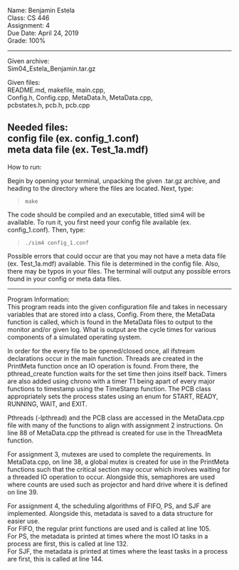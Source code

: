 Name: Benjamin Estela  
Class: CS 446  
Assignment: 4  
Due Date: April 24, 2019  
Grade: 100%

---  

Given archive:  
Sim04_Estela_Benjamin.tar.gz  

Given files:  
README.md, makefile, main.cpp,  
Config.h, Config.cpp, MetaData.h, MetaData.cpp,  
pcbstates.h, pcb.h, pcb.cpp  

Needed files:  
config file (ex. config_1.conf)  
meta data file (ex. Test_1a.mdf)  
---  

How to run:  

Begin by opening your terminal, unpacking the given .tar.gz archive, 
and heading to the directory where the files are located. 
Next, type:   

>`make`  

The code should be compiled and an executable, titled sim4 will be available. 
To run it, you first need your config file available (ex. config_1.conf).
Then, type:

>`./sim4 config_1.conf`

Possible errors that could occur are that you may not have a meta data 
file (ex. Test_1a.mdf) available. This file is determined in the config file.
Also, there may be typos in your files. The terminal will output any possible
errors found in your config or meta data files.

---  

Program Information:  
This program reads into the given configuration file and takes in necessary 
variables that are stored into a class, Config. From there, the MetaData 
function is called, which is found in the MetaData files to output to the
monitor and/or given log. What is output are the cycle times for various
components of a simulated operating system.  

In order for the every file to be opened/closed once, all ifstream 
declarations occur in the main function. Threads are created in the 
PrintMeta function once an IO operation is found. From there, the 
pthread_create function waits for the set time then joins itself 
back. Timers are also added using chrono with a timer T1 being apart of 
every major functions to timestamp using the TimeStamp function. The PCB 
class appropriately sets the process states using an enum for START, READY, 
RUNNING, WAIT, and EXIT.  

Pthreads (-lpthread) and the PCB class are accessed in the MetaData.cpp file with many 
of the functions to align with assignment 2 instructions. On line 88 of 
MetaData.cpp the pthread is created for use in the ThreadMeta function.

For assignment 3, mutexes are used to complete the requirements. In 
MetaData.cpp, on line 38, a global mutex is created for use in the 
PrintMeta functions such that the critical section may occur which involves 
waiting for a threaded IO operation to occur. Alongside this, semaphores are 
used where counts are used such as projector and hard drive where it is defined
on line 39.

For assignment 4, the scheduling algorithms of FIFO, PS, and SJF are implemented.
Alongside this, metadata is saved to a data structure for easier use.  
For FIFO, the regular print functions are used and is called at line 105.  
For PS, the metadata is printed at times where the most IO tasks in a process 
are first, this is called at line 132.  
For SJF, the metadata is printed at times where the least tasks in a process 
are first, this is called at line 144.  
